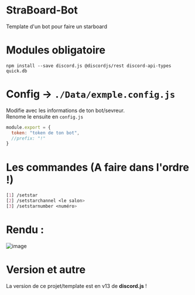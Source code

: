 # StraBoard-Bot
Template d'un bot pour faire un starboard

# Modules obligatoire
```
npm install --save discord.js @discordjs/rest discord-api-types quick.db
```

# Config -> `./Data/exmple.config.js`
Modifie avec les informations de ton bot/sevreur.
<br>Renome le ensuite en `config.js`
```js
module.export = {
  token: "token de ton bot",
  //prefix: "!"
}
```

# Les commandes (A faire dans l'ordre !)
```css
[1] /setstar
[2] /setstarchannel <le salon>
[3] /setstarnumber <numéro>
```

# Rendu :
![image](https://user-images.githubusercontent.com/71967731/140596850-c5a4f68f-b2d4-474d-815f-44127c882ce0.png)

# Version et autre
La version de ce projet/template est en v13 de **discord.js** !
